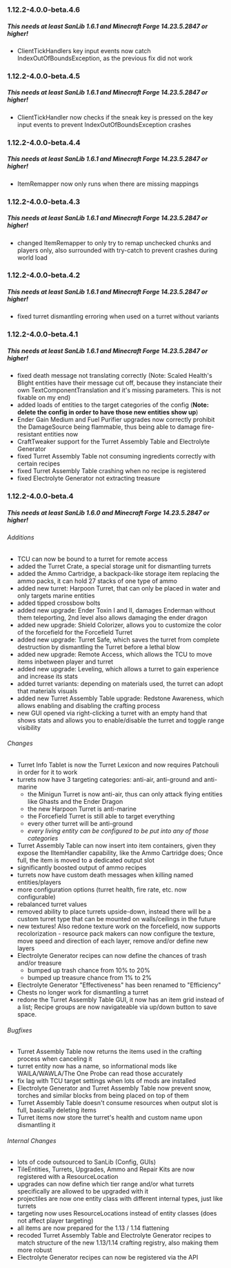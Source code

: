 ### 1.12.2-4.0.0-beta.4.6
##### This needs at least SanLib 1.6.1 and Minecraft Forge 14.23.5.2847 or higher!
* ClientTickHandlers key input events now catch IndexOutOfBoundsException, as the previous fix did not work

### 1.12.2-4.0.0-beta.4.5
##### This needs at least SanLib 1.6.1 and Minecraft Forge 14.23.5.2847 or higher!
* ClientTickHandler now checks if the sneak key is pressed on the key input events to prevent IndexOutOfBoundsException crashes

### 1.12.2-4.0.0-beta.4.4
##### This needs at least SanLib 1.6.1 and Minecraft Forge 14.23.5.2847 or higher!
* ItemRemapper now only runs when there are missing mappings

### 1.12.2-4.0.0-beta.4.3
##### This needs at least SanLib 1.6.1 and Minecraft Forge 14.23.5.2847 or higher!
* changed ItemRemapper to only try to remap unchecked chunks and players only, also surrounded with try-catch to prevent crashes during world load

### 1.12.2-4.0.0-beta.4.2
##### This needs at least SanLib 1.6.1 and Minecraft Forge 14.23.5.2847 or higher!
* fixed turret dismantling erroring when used on a turret without variants

### 1.12.2-4.0.0-beta.4.1
##### This needs at least SanLib 1.6.1 and Minecraft Forge 14.23.5.2847 or higher!

* fixed death message not translating correctly (Note: Scaled Health's Blight entities have their message cut off, because they instanciate their own TextComponentTranslation and it's missing parameters. This is not fixable on my end)
* added loads of entities to the target categories of the config (**Note: delete the config in order to have those new entities show up**)
* Ender Gain Medium and Fuel Purifier upgrades now correctly prohibit the DamageSource being flammable, thus being able to damage fire-resistant entities now
* CraftTweaker support for the Turret Assembly Table and Electrolyte Generator
* fixed Turret Assembly Table not consuming ingredients correctly with certain recipes
* fixed Turret Assembly Table crashing when no recipe is registered
* fixed Electrolyte Generator not extracting treasure


### 1.12.2-4.0.0-beta.4
##### This needs at least SanLib 1.6.0 and Minecraft Forge 14.23.5.2847 or higher!

###### _Additions_
* TCU can now be bound to a turret for remote access
* added the Turret Crate, a special storage unit for dismantling turrets
* added the Ammo Cartridge, a backpack-like storage item replacing the ammo packs, it can hold 27 stacks of one type of ammo
* added new turret: Harpoon Turret, that can only be placed in water and only targets marine entities
* added tipped crossbow bolts
* added new upgrade: Ender Toxin I and II, damages Enderman without them teleporting, 2nd level also allows damaging the ender dragon
* added new upgrade: Shield Colorizer, allows you to customize the color of the forcefield for the Forcefield Turret
* added new upgrade: Turret Safe, which saves the turret from complete destruction by dismantling the Turret before a lethal blow
* added new upgrade: Remote Access, which allows the TCU to move items inbetween player and turret
* added new upgrade: Leveling, which allows a turret to gain experience and increase its stats
* added turret variants: depending on materials used, the turret can adopt that materials visuals
* added new Turret Assembly Table upgrade: Redstone Awareness, which allows enabling and disabling the crafting process
* new GUI opened via right-clicking a turret with an empty hand that shows stats and allows you to enable/disable the turret and toggle range visibility

###### _Changes_
* Turret Info Tablet is now the Turret Lexicon and now requires Patchouli in order for it to work
* turrets now have 3 targeting categories: anti-air, anti-ground and anti-marine
  - the Minigun Turret is now anti-air, thus can only attack flying entities like Ghasts and the Ender Dragon
  - the new Harpoon Turret is anti-marine
  - the Forcefield Turret is still able to target everything
  - every other turret will be anti-ground
  - _every living entity can be configured to be put into any of those categories_
* Turret Assembly Table can now insert into item containers, given they expose the IItemHandler capability, like the Ammo Cartridge does; Once full, the item is moved to a dedicated output slot
* significantly boosted output of ammo recipes
* turrets now have custom death messages when killing named entities/players
* more configuration options (turret health, fire rate, etc. now configurable)
* rebalanced turret values
* removed ability to place turrets upside-down, instead there will be a custom turret type that can be mounted on walls/ceilings in the future
* new textures! Also redone texture work on the forcefield, now supports recolorization - resource pack makers can now configure the texture, move speed and direction of each layer, remove and/or define new layers
* Electrolyte Generator recipes can now define the chances of trash and/or treasure
    - bumped up trash chance from 10% to 20%
    - bumped up treasure chance from 1% to 2%
* Electrolyte Generator "Effectiveness" has been renamed to "Efficiency"
* Chests no longer work for dismantling a turret
* redone the Turret Assembly Table GUI, it now has an item grid instead of a list; Recipe groups are now navigateable via up/down button to save space.

###### _Bugfixes_
* Turret Assembly Table now returns the items used in the crafting process when canceling it
* turret entity now has a name, so informational mods like WAILA/WAWLA/The One Probe can read those accurately
* fix lag with TCU target settings when lots of mods are installed
* Electrolyte Generator and Turret Assembly Table now prevent snow, torches and similar blocks from being placed on top of them
* Turret Assembly Table doesn't consume resources when output slot is full, basically deleting items
* Turret items now store the turret's health and custom name upon dismantling it
  
###### _Internal Changes_
* lots of code outsourced to SanLib (Config, GUIs)
* TileEntities, Turrets, Upgrades, Ammo and Repair Kits are now registered with a ResourceLocation
* upgrades can now define which tier range and/or what turrets specifically are allowed to be upgraded with it
* projectiles are now one entity class with different internal types, just like turrets
* targeting now uses ResourceLocations instead of entity classes (does not affect player targeting)
* all items are now prepared for the 1.13 / 1.14 flattening
* recoded Turret Assembly Table and Electrolyte Generator recipes to match structure of the new 1.13/1.14 crafting registry, also making them more robust
* Electrolyte Generator recipes can now be registered via the API

